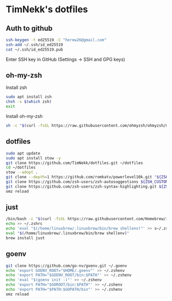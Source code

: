 # TimNekk's dotfiles

## Auth to github

```bash
ssh-keygen -t ed25519 -C "herew26@gmail.com"
ssh-add ~/.ssh/id_ed25519
cat ~/.ssh/id_ed25519.pub
```

Enter SSH key in GitHub (Settings → SSH and GPG keys)

## oh-my-zsh

Install zsh

```bash
sudo apt install zsh
chsh -s $(which zsh)
exit
```

Install oh-my-zsh

```bash
sh -c "$(curl -fsSL https://raw.githubusercontent.com/ohmyzsh/ohmyzsh/master/tools/install.sh)"
```

## dotfiles

```bash
sudo apt update
sudo apt install stow -y
git clone https://github.com/TimNekk/dotfiles.git ~/dotfiles
cd ~/dotfiles
stow --adopt .
git clone --depth=1 https://github.com/romkatv/powerlevel10k.git "${ZSH_CUSTOM:-$HOME/.oh-my-zsh/custom}/themes/powerlevel10k"
git clone https://github.com/zsh-users/zsh-autosuggestions ${ZSH_CUSTOM:-~/.oh-my-zsh/custom}/plugins/zsh-autosuggestions
git clone https://github.com/zsh-users/zsh-syntax-highlighting.git ${ZSH_CUSTOM:-~/.oh-my-zsh/custom}/plugins/zsh-syntax-highlighting
omz reload
```

## just

```bash
/bin/bash -c "$(curl -fsSL https://raw.githubusercontent.com/Homebrew/install/HEAD/install.sh)"
echo >> ~/.zshrc
echo 'eval "$(/home/linuxbrew/.linuxbrew/bin/brew shellenv)"' >> s~/.zshrc
eval "$(/home/linuxbrew/.linuxbrew/bin/brew shellenv)"
brew install just
```

## goenv

```bash
git clone https://github.com/go-nv/goenv.git ~/.goenv
echo 'export GOENV_ROOT="$HOME/.goenv"' >> ~/.zshenv
echo 'export PATH="$GOENV_ROOT/bin:$PATH"' >> ~/.zshenv
echo 'eval "$(goenv init -)"' >> ~/.zshenv
echo 'export PATH="$GOROOT/bin:$PATH"' >> ~/.zshenv
echo 'export PATH="$PATH:$GOPATH/bin"' >> ~/.zshenv
omz reload
```
